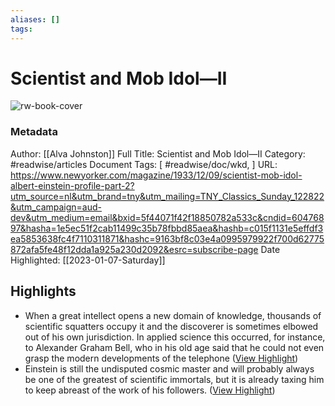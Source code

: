 ```yaml
---
aliases: []
tags:
---
```

# Scientist and Mob Idol—II

![rw-book-cover](https://media.newyorker.com/photos/5909286a6552fa0be682ac3d/16:9/w_1280,c_limit/331209_ra2.jpg)
### Metadata
Author: [[Alva Johnston]]
Full Title: Scientist and Mob Idol—II
Category: #readwise/articles
Document Tags: [ #readwise/doc/wkd, ]
URL: https://www.newyorker.com/magazine/1933/12/09/scientist-mob-idol-albert-einstein-profile-part-2?utm_source=nl&utm_brand=tny&utm_mailing=TNY_Classics_Sunday_122822&utm_campaign=aud-dev&utm_medium=email&bxid=5f44071f42f18850782a533c&cndid=60476897&hasha=1e5ec51f2cab11499c35b78fbbd85aea&hashb=c015f1131e5effdf3ea5853638fc4f7110311871&hashc=9163bf8c03e4a0995979922f700d62775872afa5fe48f12dda1a925a230d2092&esrc=subscribe-page
Date Highlighted: [[2023-01-07-Saturday]]

## Highlights
- When a great intellect opens a new domain of knowledge, thousands of scientific squatters occupy it and the discoverer is sometimes elbowed out of his own jurisdiction. In applied science this occurred, for instance, to Alexander Graham Bell, who in his old age said that he could not even grasp the modern developments of the telephone ([View Highlight](https://read.readwise.io/read/01gp6njhe548k0h1zxmzj3hk5h))
- Einstein is still the undisputed cosmic master and will probably always be one of the greatest of scientific immortals, but it is already taxing him to keep abreast of the work of his followers. ([View Highlight](https://read.readwise.io/read/01gp6nk30racgtcjjbn71jxb33))
